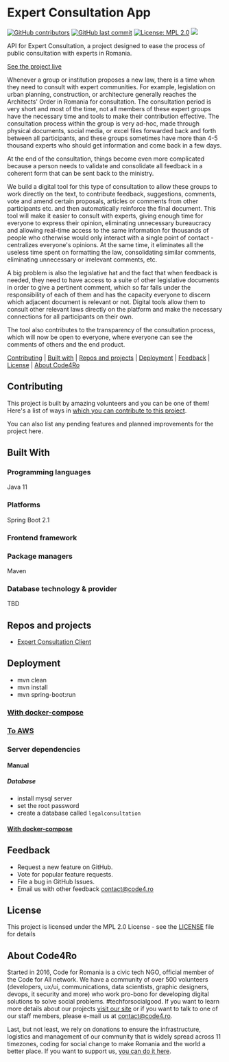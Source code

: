 # Expert Consultation App

[![GitHub contributors](https://img.shields.io/github/contributors/code4romania/legal-consultation-api.svg)](https://github.com/code4romania/legal-consultation-api/graphs/contributors) [![GitHub last commit](https://img.shields.io/github/last-commit/code4romania/legal-consultation-api.svg)](https://github.com/code4romania/legal-consultation-api/commits/master) [![License: MPL 2.0](https://img.shields.io/badge/license-MPL%202.0-brightgreen.svg)](https://opensource.org/licenses/MPL-2.0) ![](https://github.com/code4romania/expert-consultation-api/workflows/Push%20to%20registry/badge.svg)

API for Expert Consultation, a project designed to ease the process of public consultation with experts in Romania.

[See the project live](https://www.figma.com/proto/7VLlmWKJOjS3YXkOFjMRi0/Legal-Consultation?node-id=0%3A1&scaling=min-zoom)

Whenever a group or institution proposes a new law, there is a time when they need to consult with expert communities. For example, legislation on urban planning, construction, or architecture generally reaches the Architects' Order in Romania for consultation. The consultation period is very short and most of the time, not all members of these expert groups have the necessary time and tools to make their contribution effective. The consultation process within the group is very ad-hoc, made through physical documents, social media, or excel files forwarded back and forth between all participants, and these groups sometimes have more than 4-5 thousand experts who should get information and come back in a few days.

At the end of the consultation, things become even more complicated because a person needs to validate and consolidate all feedback in a coherent form that can be sent back to the ministry.

We build a digital tool for this type of consultation to allow these groups to work directly on the text, to contribute feedback, suggestions, comments, vote and amend certain proposals, articles or comments from other participants etc. and then automatically reinforce the final document. This tool will make it easier to consult with experts, giving enough time for everyone to express their opinion, eliminating unnecessary bureaucracy and allowing real-time access to the same information for thousands of people who otherwise would only interact with a single point of contact - centralizes everyone's opinions. At the same time, it eliminates all the useless time spent on formatting the law, consolidating similar comments, eliminating unnecessary or irrelevant comments, etc.

A big problem is also the legislative hat and the fact that when feedback is needed, they need to have access to a suite of other legislative documents in order to give a pertinent comment, which so far falls under the responsibility of each of them and has the capacity everyone to discern which adjacent document is relevant or not. Digital tools allow them to consult other relevant laws directly on the platform and make the necessary connections for all participants on their own.

The tool also contributes to the transparency of the consultation process, which will now be open to everyone, where everyone can see the comments of others and the end product.

[Contributing](#contributing) | [Built with](#built-with) | [Repos and projects](#repos-and-projects) | [Deployment](#deployment) | [Feedback](#feedback) | [License](#license) | [About Code4Ro](#about-code4ro)

## Contributing

This project is built by amazing volunteers and you can be one of them! Here's a list of ways in [which you can contribute to this project](.github/CONTRIBUTING.MD).

You can also list any pending features and planned improvements for the project here.

## Built With

### Programming languages

Java 11

### Platforms

Spring Boot 2.1

### Frontend framework

### Package managers

Maven

### Database technology & provider

TBD

## Repos and projects

- [Expert Consultation Client](https://github.com/code4romania/expert-consultation-client)

## Deployment

- mvn clean
- mvn install
- mvn spring-boot:run

### [With docker-compose](etc/docker/README.md)

### [To AWS](etc/ansible/README.md)

### Server dependencies

#### Manual

##### Database

* install mysql server
* set the root password
* create a database called `legalconsultation`

#### [With docker-compose](etc/docker/README.md)

## Feedback

* Request a new feature on GitHub.
* Vote for popular feature requests.
* File a bug in GitHub Issues.
* Email us with other feedback contact@code4.ro

## License

This project is licensed under the MPL 2.0 License - see the [LICENSE](LICENSE) file for details

## About Code4Ro

Started in 2016, Code for Romania is a civic tech NGO, official member of the Code for All network. We have a community of over 500 volunteers (developers, ux/ui, communications, data scientists, graphic designers, devops, it security and more) who work pro-bono for developing digital solutions to solve social problems. #techforsocialgood. If you want to learn more details about our projects [visit our site](https://www.code4.ro/en/) or if you want to talk to one of our staff members, please e-mail us at contact@code4.ro.

Last, but not least, we rely on donations to ensure the infrastructure, logistics and management of our community that is widely spread across 11 timezones, coding for social change to make Romania and the world a better place. If you want to support us, [you can do it here](https://code4.ro/en/donate/).
